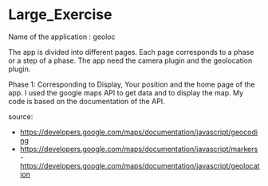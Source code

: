 # Large_Exercise

Name of the application : geoloc

The app is divided into different pages. Each page corresponds to a phase or a step of a phase.
The app need the camera plugin and the geolocation plugin.

Phase 1: Corresponding to Display, Your position and the home page of the app. 
I used the google maps API to get data and to display the map.
My code is based on the documentation of the API.

source:
- https://developers.google.com/maps/documentation/javascript/geocoding
- https://developers.google.com/maps/documentation/javascript/markers
-https://developers.google.com/maps/documentation/javascript/geolocation
